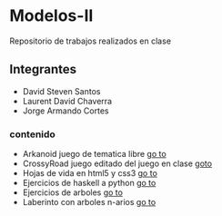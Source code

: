 # Modelos-II
Repositorio de trabajos realizados en clase
## Integrantes 
* David Steven Santos
* Laurent David Chaverra
* Jorge Armando Cortes

### contenido
* Arkanoid juego de tematica libre [go to](https://github.com/davidssantoss/Modelos-II/tree/master/Arkanoid)
* CrossyRoad juego editado del juego en clase [goto](https://github.com/davidssantoss/Modelos-II/tree/master/CrossyRoad)
* Hojas de vida en html5 y css3 [go to](https://github.com/davidssantoss/Modelos-II/tree/master/Hojas%20de%20vida)
* Ejercicios de haskell a python [go to](https://github.com/davidssantoss/Modelos-II/tree/master/ejercicios%20de%20Haskell%20a%20Python)
* Ejercicios de arboles [go to](https://github.com/davidssantoss/Modelos-II/tree/master/ejercicios%20de%20arboles%20binarios)
* Laberinto con arboles n-arios [go to](https://github.com/davidssantoss/Modelos-II/tree/master/verificador%20de%20laberintos%20con%20arboles%20n-arios)
